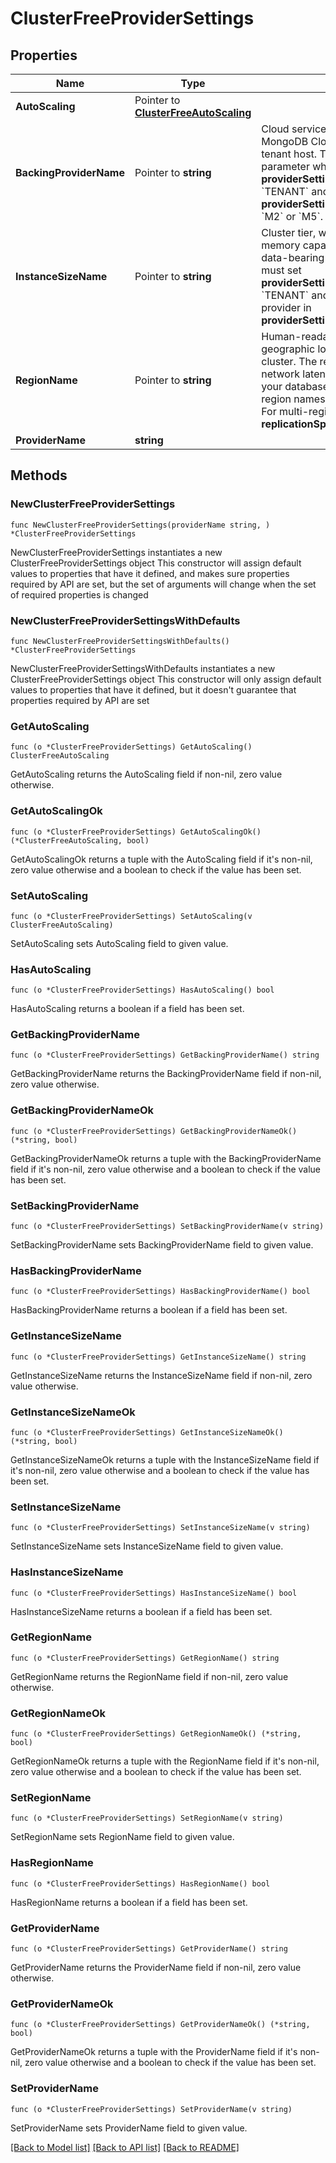 # ClusterFreeProviderSettings

## Properties

Name | Type | Description | Notes
------------ | ------------- | ------------- | -------------
**AutoScaling** | Pointer to [**ClusterFreeAutoScaling**](ClusterFreeAutoScaling.md) |  | [optional] 
**BackingProviderName** | Pointer to **string** | Cloud service provider on which MongoDB Cloud provisioned the multi-tenant host. The resource returns this parameter when **providerSettings.providerName** is &#x60;TENANT&#x60; and **providerSetting.instanceSizeName** is &#x60;M2&#x60; or &#x60;M5&#x60;. | [optional] 
**InstanceSizeName** | Pointer to **string** | Cluster tier, with a default storage and memory capacity, that applies to all the data-bearing hosts in your cluster. You must set **providerSettings.providerName** to &#x60;TENANT&#x60; and specify the cloud service provider in **providerSettings.backingProviderName**. | [optional] 
**RegionName** | Pointer to **string** | Human-readable label that identifies the geographic location of your MongoDB cluster. The region you choose can affect network latency for clients accessing your databases. For a complete list of region names, see [AWS](https://docs.atlas.mongodb.com/reference/amazon-aws/#std-label-amazon-aws), [GCP](https://docs.atlas.mongodb.com/reference/google-gcp/), and [Azure](https://docs.atlas.mongodb.com/reference/microsoft-azure/). For multi-region clusters, see **replicationSpec.{region}**. | [optional] 
**ProviderName** | **string** |  | 

## Methods

### NewClusterFreeProviderSettings

`func NewClusterFreeProviderSettings(providerName string, ) *ClusterFreeProviderSettings`

NewClusterFreeProviderSettings instantiates a new ClusterFreeProviderSettings object
This constructor will assign default values to properties that have it defined,
and makes sure properties required by API are set, but the set of arguments
will change when the set of required properties is changed

### NewClusterFreeProviderSettingsWithDefaults

`func NewClusterFreeProviderSettingsWithDefaults() *ClusterFreeProviderSettings`

NewClusterFreeProviderSettingsWithDefaults instantiates a new ClusterFreeProviderSettings object
This constructor will only assign default values to properties that have it defined,
but it doesn't guarantee that properties required by API are set

### GetAutoScaling

`func (o *ClusterFreeProviderSettings) GetAutoScaling() ClusterFreeAutoScaling`

GetAutoScaling returns the AutoScaling field if non-nil, zero value otherwise.

### GetAutoScalingOk

`func (o *ClusterFreeProviderSettings) GetAutoScalingOk() (*ClusterFreeAutoScaling, bool)`

GetAutoScalingOk returns a tuple with the AutoScaling field if it's non-nil, zero value otherwise
and a boolean to check if the value has been set.

### SetAutoScaling

`func (o *ClusterFreeProviderSettings) SetAutoScaling(v ClusterFreeAutoScaling)`

SetAutoScaling sets AutoScaling field to given value.

### HasAutoScaling

`func (o *ClusterFreeProviderSettings) HasAutoScaling() bool`

HasAutoScaling returns a boolean if a field has been set.

### GetBackingProviderName

`func (o *ClusterFreeProviderSettings) GetBackingProviderName() string`

GetBackingProviderName returns the BackingProviderName field if non-nil, zero value otherwise.

### GetBackingProviderNameOk

`func (o *ClusterFreeProviderSettings) GetBackingProviderNameOk() (*string, bool)`

GetBackingProviderNameOk returns a tuple with the BackingProviderName field if it's non-nil, zero value otherwise
and a boolean to check if the value has been set.

### SetBackingProviderName

`func (o *ClusterFreeProviderSettings) SetBackingProviderName(v string)`

SetBackingProviderName sets BackingProviderName field to given value.

### HasBackingProviderName

`func (o *ClusterFreeProviderSettings) HasBackingProviderName() bool`

HasBackingProviderName returns a boolean if a field has been set.

### GetInstanceSizeName

`func (o *ClusterFreeProviderSettings) GetInstanceSizeName() string`

GetInstanceSizeName returns the InstanceSizeName field if non-nil, zero value otherwise.

### GetInstanceSizeNameOk

`func (o *ClusterFreeProviderSettings) GetInstanceSizeNameOk() (*string, bool)`

GetInstanceSizeNameOk returns a tuple with the InstanceSizeName field if it's non-nil, zero value otherwise
and a boolean to check if the value has been set.

### SetInstanceSizeName

`func (o *ClusterFreeProviderSettings) SetInstanceSizeName(v string)`

SetInstanceSizeName sets InstanceSizeName field to given value.

### HasInstanceSizeName

`func (o *ClusterFreeProviderSettings) HasInstanceSizeName() bool`

HasInstanceSizeName returns a boolean if a field has been set.

### GetRegionName

`func (o *ClusterFreeProviderSettings) GetRegionName() string`

GetRegionName returns the RegionName field if non-nil, zero value otherwise.

### GetRegionNameOk

`func (o *ClusterFreeProviderSettings) GetRegionNameOk() (*string, bool)`

GetRegionNameOk returns a tuple with the RegionName field if it's non-nil, zero value otherwise
and a boolean to check if the value has been set.

### SetRegionName

`func (o *ClusterFreeProviderSettings) SetRegionName(v string)`

SetRegionName sets RegionName field to given value.

### HasRegionName

`func (o *ClusterFreeProviderSettings) HasRegionName() bool`

HasRegionName returns a boolean if a field has been set.

### GetProviderName

`func (o *ClusterFreeProviderSettings) GetProviderName() string`

GetProviderName returns the ProviderName field if non-nil, zero value otherwise.

### GetProviderNameOk

`func (o *ClusterFreeProviderSettings) GetProviderNameOk() (*string, bool)`

GetProviderNameOk returns a tuple with the ProviderName field if it's non-nil, zero value otherwise
and a boolean to check if the value has been set.

### SetProviderName

`func (o *ClusterFreeProviderSettings) SetProviderName(v string)`

SetProviderName sets ProviderName field to given value.



[[Back to Model list]](../README.md#documentation-for-models) [[Back to API list]](../README.md#documentation-for-api-endpoints) [[Back to README]](../README.md)


